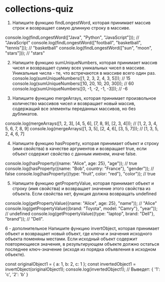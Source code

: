 # collections-quiz

1) Напишите функцию findLongestWord, которая принимает массив строк и возвращает самую длинную строку в массиве.


console.log(findLongestWord(["Java", "Python", "JavaScript"])); // "JavaScript"
console.log(findLongestWord(["football", "basketball", "tennis"])); // "basketball"
console.log(findLongestWord(["sun", "moon", "stars"])); // "stars"

2) Напишите функцию sumUniqueNumbers, которая принимает массив чисел и возвращает сумму всех уникальных чисел в массиве. Уникальные числа - те, что встречаются в массиве всего один раз. 
console.log(sumUniqueNumbers([1, 2, 3, 2, 4, 3, 5])); // 15
console.log(sumUniqueNumbers([10, 20, 10, 20, 30])); // 60
console.log(sumUniqueNumbers([0, -1, -2, -1, -3])); // -6

3) Напишите функцию mergeArrays, которая принимает произвольное количество массивов чисел и возвращает новый массив, содержащий все элементы переданных массивов, но без дубликатов.

console.log(mergeArrays([1, 2, 3], [4, 5, 6], [7, 8, 9], [2, 3, 4])); // [1, 2, 3, 4, 5, 6, 7, 8, 9]
console.log(mergeArrays([1, 3, 5], [2, 4, 6], [3, 5, 7])); // [1, 3, 5, 2, 4, 6, 7]

4) Напишите функцию hasProperty, которая принимает объект и строку (имя свойства) в качестве аргументов и возвращает true, если объект содержит свойство с данным именем, иначе false.


console.log(hasProperty({name: "Alice", age: 25}, "age")); // true
console.log(hasProperty({name: "Bob", country: "France"}, "gender")); // false
console.log(hasProperty({type: "fruit", color: "red"}, "color")); // true

 

5) Напишите функцию getPropertyValue, которая принимает объект и строку (имя свойства) и возвращает значение этого свойства из объекта. Если свойства нет, функция должна возвращать undefined

console.log(getPropertyValue({name: "Alice", age: 25}, "name")); // "Alice"
console.log(getPropertyValue({brand: "Toyota", model: "Camry"}, "year")); // undefined
console.log(getPropertyValue({type: "laptop", brand: "Dell"}, "brand")); // "Dell".

6 - дополнительное 
Напишите функцию invertObject, которая принимает объект и возвращает новый объект, где ключи и значения исходного объекта поменяны местами. Если исходный объект содержит повторяющиеся значения, в результирующем объекте должно остаться последнее ключ-значение (исходя из порядка объявления в исходном объекте).

const originalObject1 = { a: 1, b: 2, c: 1 };
const invertedObject1 = invertObject(originalObject1);
console.log(invertedObject1); // Выведет: { '1': 'c', '2': 'b' }